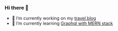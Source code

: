 ### Hi there 👋

<!--
**thekosmix/thekosmix** is a ✨ _special_ ✨ repository because its `README.md` (this file) appears on your GitHub profile.

Here are some ideas to get you started:
-->
- 🔭 I’m currently working on my [travel blog](https://www.thekosmix.com/)
- 🌱 I’m currently learning [Graphql with MERN stack](https://github.com/thekosmix/graphql-nodejs-mongo)
<!--
- 👯 I’m looking to collaborate on ...
- 🤔 I’m looking for help with ...
- 💬 Ask me about ...
- 📫 How to reach me: ...
- 😄 Pronouns: ...
- ⚡ Fun fact: ...
-->
